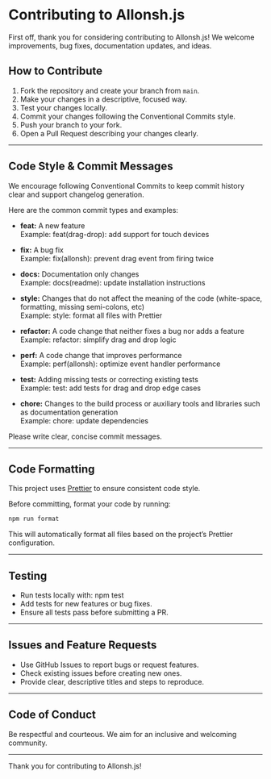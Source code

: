 # Contributing to Allonsh.js

First off, thank you for considering contributing to Allonsh.js! We welcome improvements, bug fixes, documentation updates, and ideas.

## How to Contribute

1. Fork the repository and create your branch from `main`.
2. Make your changes in a descriptive, focused way.
3. Test your changes locally.
4. Commit your changes following the Conventional Commits style.
5. Push your branch to your fork.
6. Open a Pull Request describing your changes clearly.

---

## Code Style & Commit Messages

We encourage following Conventional Commits to keep commit history clear and support changelog generation.

Here are the common commit types and examples:

- **feat:** A new feature  
  Example: feat(drag-drop): add support for touch devices

- **fix:** A bug fix  
  Example: fix(allonsh): prevent drag event from firing twice

- **docs:** Documentation only changes  
  Example: docs(readme): update installation instructions

- **style:** Changes that do not affect the meaning of the code (white-space, formatting, missing semi-colons, etc)  
  Example: style: format all files with Prettier

- **refactor:** A code change that neither fixes a bug nor adds a feature  
  Example: refactor: simplify drag and drop logic

- **perf:** A code change that improves performance  
  Example: perf(allonsh): optimize event handler performance

- **test:** Adding missing tests or correcting existing tests  
  Example: test: add tests for drag and drop edge cases

- **chore:** Changes to the build process or auxiliary tools and libraries such as documentation generation  
  Example: chore: update dependencies

Please write clear, concise commit messages.

---

## Code Formatting

This project uses [Prettier](https://prettier.io/) to ensure consistent code style.

Before committing, format your code by running:

```bash
npm run format
```

This will automatically format all files based on the project’s Prettier configuration.

---

## Testing

- Run tests locally with: npm test
- Add tests for new features or bug fixes.
- Ensure all tests pass before submitting a PR.

---

## Issues and Feature Requests

- Use GitHub Issues to report bugs or request features.
- Check existing issues before creating new ones.
- Provide clear, descriptive titles and steps to reproduce.

---

## Code of Conduct

Be respectful and courteous. We aim for an inclusive and welcoming community.

---

Thank you for contributing to Allonsh.js!
